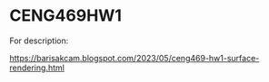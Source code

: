 ﻿# CENG469HW1

For description:

https://barisakcam.blogspot.com/2023/05/ceng469-hw1-surface-rendering.html
